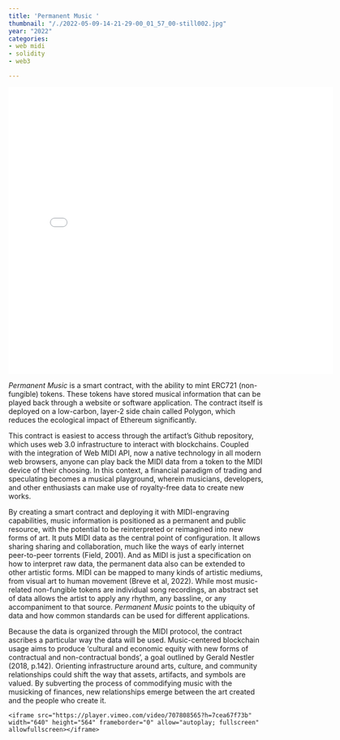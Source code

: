 ```yaml
---
title: 'Permanent Music '
thumbnail: "/./2022-05-09-14-21-29-00_01_57_00-still002.jpg"
year: "2022"
categories:
- web midi
- solidity
- web3

---
```

<iframe src="[https://player.vimeo.com/video/707808565?h=7cea67f73b](https://player.vimeo.com/video/707808565?h=7cea67f73b "https://player.vimeo.com/video/707808565?h=7cea67f73b")" width="640" height="564" frameborder="0" allow="autoplay; fullscreen" allowfullscreen></iframe>

_Permanent Music_ is a smart contract, with the ability to mint ERC721 (non-fungible) tokens. These tokens have stored musical information that can be played back through a website or software application. The contract itself is deployed on a low-carbon, layer-2 side chain called Polygon, which reduces the ecological impact of Ethereum significantly.

This contract is easiest to access through the artifact’s Github repository, which uses web 3.0 infrastructure to interact with blockchains. Coupled with the integration of Web MIDI API, now a native technology in all modern web browsers, anyone can play back the MIDI data from a token to the MIDI device of their choosing. In this context, a financial paradigm of trading and speculating becomes a musical playground, wherein musicians, developers, and other enthusiasts can make use of royalty-free data to create new works. 

By creating a smart contract and deploying it with MIDI-engraving capabilities, music information is positioned as a permanent and public resource, with the potential to be reinterpreted or reimagined into new forms of art. It puts MIDI data as the central point of configuration. It allows sharing sharing and collaboration, much like the ways of early internet peer-to-peer torrents (Field, 2001). And as MIDI is just a specification on how to interpret raw data, the permanent data also can be extended to other artistic forms. MIDI can be mapped to many kinds of artistic mediums, from visual art to human movement (Breve et al, 2022). While most music-related non-fungible tokens are individual song recordings, an abstract set of data allows the artist to apply any rhythm, any bassline, or any accompaniment to that source. _Permanent Music_ points to the ubiquity of data and how common standards can be used for different applications. 

Because the data is organized through the MIDI protocol, the contract ascribes a particular way the data will be used. Music-centered blockchain usage aims to produce ‘cultural and economic equity with new forms of contractual and non-contractual bonds’, a goal outlined by Gerald Nestler (2018, p.142). Orienting infrastructure around arts, culture, and community relationships could shift the way that assets, artifacts, and symbols are valued. By subverting the process of commodifying music with the musicking of finances, new relationships emerge between the art created and the people who create it.

    <iframe src="https://player.vimeo.com/video/707808565?h=7cea67f73b" width="640" height="564" frameborder="0" allow="autoplay; fullscreen" allowfullscreen></iframe>